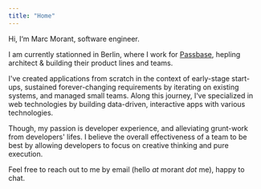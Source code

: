 ```yaml
---
title: "Home"
---
```


Hi, I‘m Marc Morant, software engineer.

I am currently stationned in Berlin, where I work for [Passbase](https://passbase.com), hepling architect & building their product lines and teams.

I've created applications from scratch in the context of early-stage start-ups, sustained forever-changing requirements by iterating on existing systems, and managed small teams.
Along this journey, I‘ve specialized in web technologies by building data-driven, interactive apps with various technologies.

Though, my passion is developer experience, and alleviating grunt-work from developers' lifes. I believe the overall effectiveness of a team to be best by allowing developers to focus on creative thinking and pure execution.

Feel free to reach out to me by email (hello _at_ morant _dot_ me), happy to chat.

